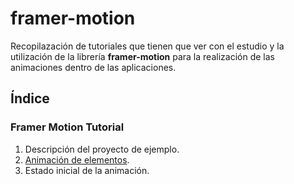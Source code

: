 # framer-motion

Recopilazación de tutoriales que tienen que ver con el estudio y la utilización de la librería **framer-motion** para la realización de las animaciones dentro de las aplicaciones.

## Índice

### Framer Motion Tutorial

1. Descripción del proyecto de ejemplo.
2. [Animación de elementos](https://github.com/DevJoseManuel/js-tutorials/blob/master/react/framer-motion/02_Animating_Element.md).
3. Estado inicial de la animación.